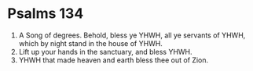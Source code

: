 ﻿# Psalms 134
1. A Song of degrees. Behold, bless ye YHWH, all ye servants of YHWH, which by night stand in the house of YHWH. 
2. Lift up your hands in the sanctuary, and bless YHWH. 
3. YHWH that made heaven and earth bless thee out of Zion. 
